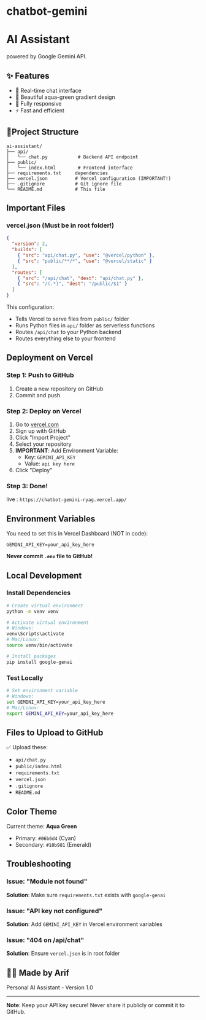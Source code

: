 # chatbot-gemini
# AI Assistant

 powered by Google Gemini API.

## ✨ Features

- 💬 Real-time chat interface
- 🎨 Beautiful aqua-green gradient design
- 📱 Fully responsive
- ⚡ Fast and efficient


## 📁Project Structure

```
ai-assistant/
├── api/
│   └── chat.py           # Backend API endpoint
├── public/
│   └── index.html        # Frontend interface
├── requirements.txt     dependencies
├── vercel.json          # Vercel configuration (IMPORTANT!)
├── .gitignore           # Git ignore file
└── README.md            # This file
```

## Important Files

### vercel.json (Must be in root folder!)
```json
{
  "version": 2,
  "builds": [
    { "src": "api/chat.py", "use": "@vercel/python" },
    { "src": "public/**/*", "use": "@vercel/static" }
  ],
  "routes": [
    { "src": "/api/chat", "dest": "api/chat.py" },
    { "src": "/(.*)", "dest": "/public/$1" }
  ]
}
```

This configuration:
- Tells Vercel to serve files from `public/` folder
- Runs Python files in `api/` folder as serverless functions
- Routes `/api/chat` to your Python backend
- Routes everything else to your frontend

##  Deployment on Vercel

### Step 1: Push to GitHub

1. Create a new repository on GitHub
2.  Commit and push

### Step 2: Deploy on Vercel

1. Go to [vercel.com](https://vercel.com)
2. Sign up with GitHub
3. Click "Import Project"
4. Select your repository
5. **IMPORTANT**: Add Environment Variable:
   - Key: `GEMINI_API_KEY`
   - Value: `api key here`
6. Click "Deploy"

### Step 3: Done! 

live : `https://chatbot-gemini-ryag.vercel.app/`

## Environment Variables

You need to set this in Vercel Dashboard (NOT in code):

```
GEMINI_API_KEY=your_api_key_here
```

**Never commit `.env` file to GitHub!**

## Local Development

### Install Dependencies

```bash
# Create virtual environment
python -m venv venv

# Activate virtual environment
# Windows:
venv\Scripts\activate
# Mac/Linux:
source venv/bin/activate

# Install packages
pip install google-genai
```

### Test Locally

```bash
# Set environment variable
# Windows:
set GEMINI_API_KEY=your_api_key_here
# Mac/Linux:
export GEMINI_API_KEY=your_api_key_here

```

## Files to Upload to GitHub

✅ Upload these:
- `api/chat.py`
- `public/index.html`
- `requirements.txt`
- `vercel.json`
- `.gitignore`
- `README.md`

## Color Theme

Current theme: **Aqua Green**
- Primary: `#06b6d4` (Cyan)
- Secondary: `#10b981` (Emerald)

## Troubleshooting

### Issue: "Module not found"
**Solution**: Make sure `requirements.txt` exists with `google-genai`

### Issue: "API key not configured"
**Solution**: Add `GEMINI_API_KEY` in Vercel environment variables

### Issue: "404 on /api/chat"
**Solution**: Ensure `vercel.json` is in root folder

## 👨‍💻 Made by Arif

Personal AI Assistant - Version 1.0

---

**Note**: Keep your API key secure! Never share it publicly or commit it to GitHub.